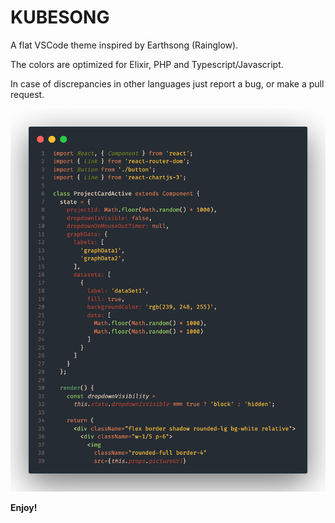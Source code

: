 # KUBESONG

A flat VSCode theme inspired by Earthsong (Rainglow).

The colors are optimized for Elixir, PHP and Typescript/Javascript.

In case of discrepancies in other languages just report a bug, or make a pull request.

![code](https://raw.githubusercontent.com/helgelol/kubesong-vscode-theme/main/images/transparent-code.png)

**Enjoy!**
